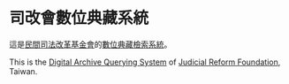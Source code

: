 # 司改會數位典藏系統

這是[民間司法改革基金會](http://www.jrf.org.tw)的[數位典藏檢索系統](http://digital.jrf.org.tw)。

This is the [Digital Archive Querying System](http://digital.jrf.org.tw) of [Judicial Reform Foundation](http://www.jrf.org.tw), Taiwan.
